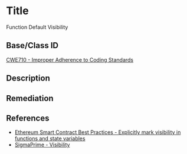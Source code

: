 # Title 
Function Default Visibility

## Base/Class ID
[CWE710 - Improper Adherence to Coding Standards](https://cwe.mitre.org/data/definitions/710.html)

## Description


## Remediation


## References 
- [Ethereum Smart Contract Best Practices - Explicitly mark visibility in functions and state variables](https://consensys.github.io/smart-contract-best-practices/recommendations/#explicitly-mark-visibility-in-functions-and-state-variables)
- [SigmaPrime - Visibility](https://github.com/sigp/solidity-security-blog#visibility)
